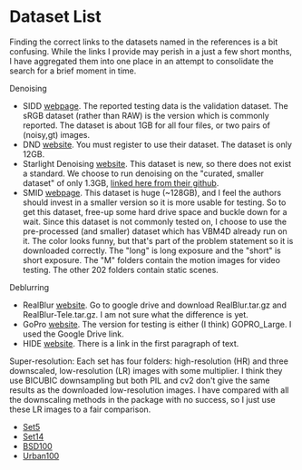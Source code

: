 # Dataset List

Finding the correct links to the datasets named in the references is a bit confusing. While the links I provide may perish in a just a few short months, I have aggregated them into one place in an attempt to consolidate the search for a brief moment in time.

Denoising
- SIDD [webpage](https://www.eecs.yorku.ca/~kamel/sidd/benchmark.php). The reported testing data is the validation dataset. The sRGB dataset (rather than RAW) is the version which is commonly reported. The dataset is about 1GB for all four files, or two pairs of (noisy,gt) images.
- DND [website](https://noise.visinf.tu-darmstadt.de/). You must register to use their dataset. The dataset is only 12GB.
- Starlight Denoising [website](https://github.com/monakhova/starlight_denoising/). This dataset is new, so there does not exist a standard. We choose to run denoising on the "curated, smaller dataset" of only 1.3GB, [linked here from their github](https://drive.google.com/drive/folders/1ztbuJElSdT2MTOm1RgGnSEDFXIsBHO5q).
- SMID [webpage](https://github.com/cchen156/Seeing-Motion-in-the-Dark). This dataset is huge (~128GB), and I feel the authors should invest in a smaller version so it is more usable for testing. So to get this dataset, free-up some hard drive space and buckle down for a wait. Since this dataset is not commonly tested on, I choose to use the pre-processed (and smaller) dataset which has VBM4D already run on it. The color looks funny, but that's part of the problem statement so it is downloaded correctly. The "long" is long exposure and the "short" is short exposure. The "M" folders contain the motion images for video testing. The other 202 folders contain static scenes.

Deblurring
- RealBlur [website](http://cg.postech.ac.kr/research/realblur/). Go to google drive and download RealBlur.tar.gz and RealBlur-Tele.tar.gz. I am not sure what the difference is yet.
- GoPro [website](https://seungjunnah.github.io/Datasets/gopro.html). The version for testing is either (I think) GOPRO_Large. I used the Google Drive link.
- HIDE [website](https://github.com/joanshen0508/HA_deblur). There is a link in the first paragraph of text.

Super-resolution: Each set has four folders: high-resolution (HR) and three downscaled, low-resolution (LR) images with some multiplier. I think they use BICUBIC downsampling but both PIL and cv2 don't give the same results as the downloaded low-resolution images. I have compared with all the downscaling methods in the package with no success, so I just use these LR images to a fair comparison.
- [Set5](https://huggingface.co/datasets/eugenesiow/Set5/tree/main/data)
- [Set14](https://huggingface.co/datasets/eugenesiow/Set14/tree/main/data)
- [BSD100](https://huggingface.co/datasets/eugenesiow/BSD100/tree/main/data)
- [Urban100](https://huggingface.co/datasets/eugenesiow/Urban100/tree/main/data)
